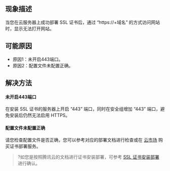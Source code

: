 
## 现象描述
当您在云服务器上成功部署 SSL 证书后，通过 “https://+域名” 的方式访问网站时，显示无法打开网站。

## 可能原因
- 原因1：未开启443端口。
- 原因2：配置文件未配置正确。

## 解决方法
#### 未开启443端口
在安装 SSL 证书的服务器上开启 “443” 端口，同时在安全组增加 “443” 端口，避免安装后仍然无法启用 HTTPS。
#### 配置文件未配置正确
请您检查配置文件是否正确，您可以参考对应的部署文档进行检查或在 [云市场](https://market.cloud.tencent.com/search/%E8%AF%81%E4%B9%A6%E9%83%A8%E7%BD%B2) 购买证书部署服务。
>?如您是按照腾讯云的文档进行证书安装部署，可参考 [SSL 证书安装部署](https://cloud.tencent.com/document/product/400/4143) 进行确认。


